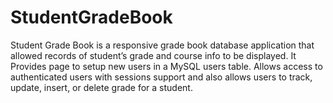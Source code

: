 # StudentGradeBook
Student Grade Book is a responsive grade book database application that allowed records of
student’s grade and course info to be displayed. It Provides page to setup new users in a MySQL
users table. Allows access to authenticated users with sessions support and also allows users to
track, update, insert, or delete grade for a student.
